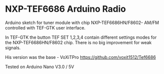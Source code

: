 # NXP-TEF6686 Arduino Radio

Arduino sketch for tuner module with chip NXP-TEF6686HN/F8602- AM/FM controlled with TEF-GTK user interface.

In TEF-GTK the button TEF SET 1,2,3,4 contain different settings  modes for the NXP-TEF6686HN/F8602 chip. There is no big improvement for weak signals. 

His version was the base - VoXiTPro https://github.com/voxit1512/Tef6686

Tested on Arduino Nano V3.0 / 5V
